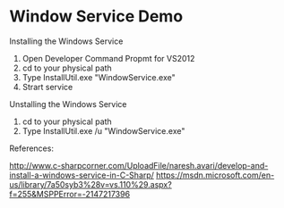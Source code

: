 # Window Service Demo

Installing the Windows Service
1. Open Developer Command Propmt for VS2012
2. cd to your physical path
3. Type InstallUtil.exe "WindowService.exe"
4. Strart service

Unstalling the Windows Service
1. cd to your physical path
2. Type InstallUtil.exe /u "WindowService.exe"

References:

http://www.c-sharpcorner.com/UploadFile/naresh.avari/develop-and-install-a-windows-service-in-C-Sharp/
https://msdn.microsoft.com/en-us/library/7a50syb3%28v=vs.110%29.aspx?f=255&MSPPError=-2147217396
